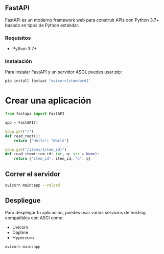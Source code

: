 ## FastAPI

FastAPI es un moderno framework web para construir APIs con Python 3.7+ basado en tipos de Python estándar.

### Requisitos

- Python 3.7+

### Instalación

Para instalar FastAPI y un servidor ASGI, puedes usar pip:

```sh
pip install fastapi "uvicorn[standard]"
```

# Crear una aplicación

```python
from fastapi import FastAPI

app = FastAPI()

@app.get("/")
def read_root():
    return {"Hello": "World"}

@app.get("/items/{item_id}")
def read_item(item_id: int, q: str = None):
    return {"item_id": item_id, "q": q}

```

## Correr el servidor

```bash
uvicorn main:app --reload
```

## Despliegue

Para desplegar tu aplicación, puedes usar varios servicios de hosting compatibles con ASGI como:

- Uvicorn
- Daphne
- Hypercorn

```bash
uvicorn main:app
```
